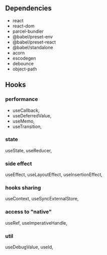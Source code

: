 ## Dependencies
- react
- react-dom
- parcel-bundler
- @babel/preset-env
- @babel/preset-react
- @babel/standalone
- acorn
- escodegen
- debounce
- object-path

## Hooks
### performance
- useCallback,
- useDeferredValue,
- useMemo,
- useTransition,
### state
useState,
useReducer,
### side effect
useEffect,
useLayoutEffect,
useInsertionEffect,
### hooks sharing
useContext,
useSyncExternalStore,
### access to "native"
useRef,
useImperativeHandle,
### util
useDebugValue,
useId,
